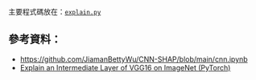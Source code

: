 主要程式碼放在：[`explain.py`](explain.py)

參考資料：
---
- https://github.com/JiamanBettyWu/CNN-SHAP/blob/main/cnn.ipynb
- [Explain an Intermediate Layer of VGG16 on ImageNet (PyTorch)](https://shap.readthedocs.io/en/latest/example_notebooks/image_examples/image_classification/Explain%20an%20Intermediate%20Layer%20of%20VGG16%20on%20ImageNet%20%28PyTorch%29.html)
